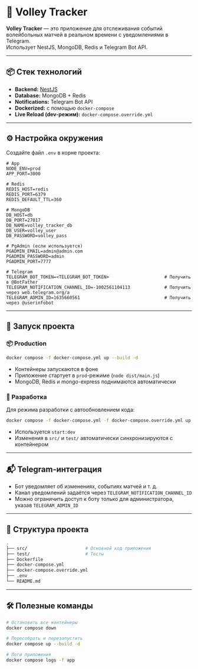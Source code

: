 # 🏐 Volley Tracker

**Volley Tracker** — это приложение для отслеживания событий волейбольных матчей в реальном времени с уведомлениями в Telegram.  
Использует NestJS, MongoDB, Redis и Telegram Bot API.

---

## 📦 Стек технологий

- **Backend:** [NestJS](https://nestjs.com/)
- **Database:** MongoDB + Redis
- **Notifications:** Telegram Bot API
- **Dockerized:** с помощью `docker-compose`
- **Live Reload (dev-режим):** `docker-compose.override.yml`

---

## ⚙️ Настройка окружения

Создайте файл `.env` в корне проекта:

```dotenv
# App
NODE_ENV=prod
APP_PORT=3000

# Redis
REDIS_HOST=redis
REDIS_PORT=6379
REDIS_DEFAULT_TTL=360

# MongoDB
DB_HOST=db
DB_PORT=27017
DB_NAME=volley_tracker_db
DB_USER=volley_user
DB_PASSWORD=volley_pass

# PgAdmin (если используется)
PGADMIN_EMAIL=admin@admin.com
PGADMIN_PASSWORD=admin
PGADMIN_PORT=7777

# Telegram
TELEGRAM_BOT_TOKEN=<TELEGRAM_BOT_TOKEN>                     # Получить в @BotFather
TELEGRAM_NOTIFICATION_CHANNEL_ID=-1002561104113             # Получить через web.telegram.org/a
TELEGRAM_ADMIN_ID=1635660561                                # Получить через @userinfobot
```

---

## 🚀 Запуск проекта

### 📦 Production

```bash
docker compose -f docker-compose.yml up --build -d
```

- Контейнеры запускаются в фоне
- Приложение стартует в `prod`-режиме (`node dist/main.js`)
- MongoDB, Redis и mongo-express поднимаются автоматически

### 🧪 Разработка

Для режима разработки с автообновлением кода:

```bash
docker compose -f docker-compose.yml -f docker-compose.override.yml up --build --watch
```

- Используется `start:dev`
- Изменения в `src/` и `test/` автоматически синхронизируются с контейнером

---

## 📬 Telegram-интеграция

- Бот уведомляет об изменениях, событиях матчей и т. д.
- Канал уведомлений задаётся через `TELEGRAM_NOTIFICATION_CHANNEL_ID`
- Можно ограничить доступ к боту только для администратора, указав `TELEGRAM_ADMIN_ID`

---

## 📁 Структура проекта

```bash
.
├── src/                      # Основной код приложения
├── test/                     # Тесты
├── Dockerfile
├── docker-compose.yml
├── docker-compose.override.yml
├── .env
└── README.md
```

---

## 🛠 Полезные команды

```bash
# Остановить все контейнеры
docker compose down

# Пересобрать и перезапустить
docker compose up --build -d

# Логи приложения
docker compose logs -f app
```
